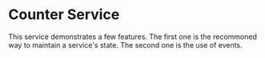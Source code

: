 # Counter Service

This service demonstrates a few features. The first one is the recommoned way to
maintain a service's state. The second one is the use of events.
